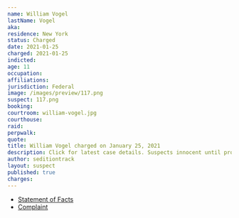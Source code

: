 ```yaml
---
name: William Vogel
lastName: Vogel
aka:
residence: New York
status: Charged
date: 2021-01-25
charged: 2021-01-25
indicted:
age: 11
occupation:
affiliations:
jurisdiction: Federal
image: /images/preview/117.png
suspect: 117.png
booking:
courtroom: william-vogel.jpg
courthouse:
raid:
perpwalk:
quote:
title: William Vogel charged on January 25, 2021
description: Click for latest case details. Suspects innocent until proven guilty.
author: seditiontrack
layout: suspect
published: true
charges:
---
```

- [Statement of Facts](https://assets.documentcloud.org/documents/20463469/williamvogel.pdf)
- [Complaint](https://www.justice.gov/opa/page/file/1360591/download)
